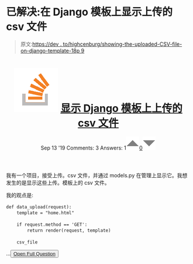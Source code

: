 # 已解决:在 Django 模板上显示上传的 csv 文件

> 原文:[https://dev . to/highcenburg/showing-the-uploaded-CSV-file-on-django-template-18p 9](https://dev.to/highcenburg/showing-the-uploaded-csv-file-on-django-template-18p9)

<header>

# ![](img/540c2ba90e5a347bd57c676bb96dfee0.png) [显示 Django 模板上上传的 csv 文件](https://stackoverflow.com/questions/57920042/showing-the-uploaded-csv-file-on-django-template)

Sep 13 '19 Comments: 3 Answers: 1[![](img/83f13d376e6608cc602ae93b1cdbae4e.png)0![](img/fd423aaf5fec73c645f97544689ea934.png)](https://stackoverflow.com/questions/57920042/showing-the-uploaded-csv-file-on-django-template) </header>

我有一个项目，接受上传。csv 文件，并通过 models.py 在管理上显示它。我想发生的是显示这些上传。模板上的 csv 文件。

我的观点是:

```
def data_upload(request):
    template = "home.html"

    if request.method == 'GET':
        return render(request, template)

    csv_file
```

…<button class="ltag__stackexchange--btn" type="button">[Open Full Question](https://stackoverflow.com/questions/57920042/showing-the-uploaded-csv-file-on-django-template)</button>